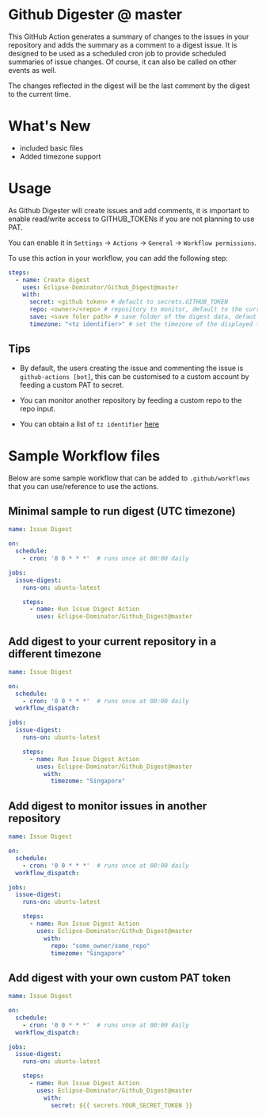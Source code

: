 # Github Digester @ master

This GitHub Action generates a summary of changes to the issues in your repository and adds the summary as a comment to a digest issue.
It is designed to be used as a scheduled cron job to provide scheduled summaries of issue changes. Of course, it can also be called on other events as well.

The changes reflected in the digest will be the last comment by the digest to the current time.

# What's New
- included basic files
- Added timezone support
# Usage

As Github Digester will create issues and add comments, it is important to enable read/write access to GITHUB_TOKENs
if you are not planning to use PAT.

You can enable it in `Settings` -> `Actions` -> `General` -> `Workflow permissions`.

 

To use this action in your workflow, you can add the following step:

```yaml
steps:
  - name: Create digest
    uses: Eclipse-Dominator/Github_Digest@master
    with:
      secret: <github token> # default to secrets.GITHUB_TOKEN
      repo: <owner>/<repo> # repository to monitor, default to the current repo
      save: <save foler path> # save folder of the digest data, defaut to .github/digests
      timezone: "<tz identifier>" # set the timezone of the displayed time, defaults to utc
```

## Tips 

- By default, the users creating the issue and commenting the issue is `github-actions [bot]`, this can be customised to a custom account by feeding a custom PAT to secret.

- You can monitor another repository by feeding a custom repo to the repo input.

- You can obtain a list of `tz identifier` [here](https://en.wikipedia.org/wiki/List_of_tz_database_time_zones)

# Sample Workflow files
Below are some sample workflow that can be added to `.github/workflows` that you can use/reference to use the actions.

Minimal sample to run digest (UTC timezone)
---
```yaml
name: Issue Digest

on:
  schedule:
    - cron: '0 0 * * *'  # runs once at 00:00 daily

jobs:
  issue-digest:
    runs-on: ubuntu-latest

    steps:
      - name: Run Issue Digest Action
        uses: Eclipse-Dominator/Github_Digest@master
```

Add digest to your current repository in a different timezone
---
```yaml
name: Issue Digest

on:
  schedule:
    - cron: '0 0 * * *'  # runs once at 00:00 daily
  workflow_dispatch:

jobs:
  issue-digest:
    runs-on: ubuntu-latest

    steps:
      - name: Run Issue Digest Action
        uses: Eclipse-Dominator/Github_Digest@master
          with:
            timezome: "Singapore"
```

Add digest to monitor issues in another repository
---
```yaml
name: Issue Digest

on:
  schedule:
    - cron: '0 0 * * *'  # runs once at 00:00 daily
  workflow_dispatch:

jobs:
  issue-digest:
    runs-on: ubuntu-latest

    steps:
      - name: Run Issue Digest Action
        uses: Eclipse-Dominator/Github_Digest@master
          with:
            repo: "some_owner/some_repo"
            timezome: "Singapore"
```

Add digest with your own custom PAT token
---
```yaml
name: Issue Digest

on:
  schedule:
    - cron: '0 0 * * *'  # runs once at 00:00 daily
  workflow_dispatch:

jobs:
  issue-digest:
    runs-on: ubuntu-latest

    steps:
      - name: Run Issue Digest Action
        uses: Eclipse-Dominator/Github_Digest@master
          with:
            secret: ${{ secrets.YOUR_SECRET_TOKEN }}
```